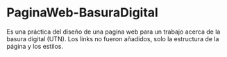 # PaginaWeb-BasuraDigital

Es una práctica del diseño de una pagina web para un trabajo acerca de la basura digital (UTN).
Los links no fueron añadidos, solo la estructura de la página y los estilos.
